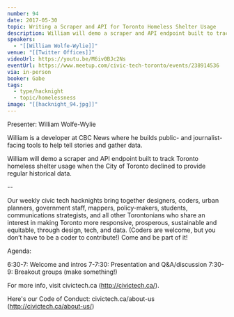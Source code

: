 ```yaml
---
number: 94
date: 2017-05-30
topic: Writing a Scraper and API for Toronto Homeless Shelter Usage
description: William will demo a scraper and API endpoint built to track Toronto homeless shelter usage when the City of Toronto declined to provide regular historical data.
speakers:
  - "[[William Wolfe-Wylie]]"
venue: "[[Twitter Offices]]"
videoUrl: https://youtu.be/M6iv0BJc2Ns
eventUrl: https://www.meetup.com/civic-tech-toronto/events/238914536
via: in-person
booker: Gabe
tags:
  - type/hacknight
  - topic/homelessness
image: "[[hacknight_94.jpg]]"
---
```


Presenter: William Wolfe-Wylie 

William is a developer at CBC News where he builds public- and journalist-facing tools to help tell stories and gather data.

William will demo a scraper and API endpoint built to track Toronto homeless shelter usage when the City of Toronto declined to provide regular historical data.

--

Our weekly civic tech hacknights bring together designers, coders, urban planners, government staff, mappers, policy-makers, students, communications strategists, and all other Torontonians who share an interest in making Toronto more responsive, prosperous, sustainable and equitable, through design, tech, and data. (Coders are welcome, but you don’t have to be a coder to contribute!) Come and be part of it!

Agenda:

6:30-7: Welcome and intros
7-7:30: Presentation and Q&A/discussion
7:30-9: Breakout groups (make something!)

For more info, visit civictech.ca (http://civictech.ca/).

Here's our Code of Conduct: civictech.ca/about-us (http://civictech.ca/about-us/)